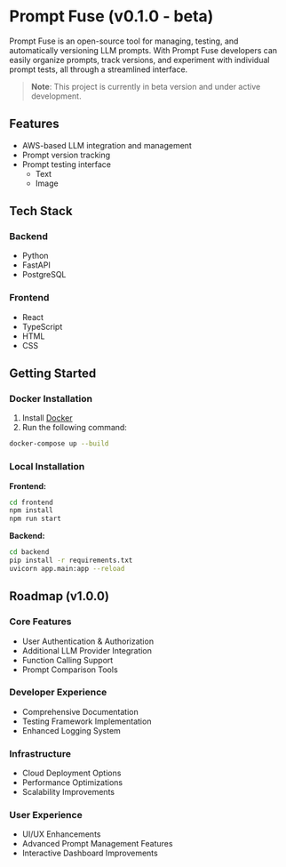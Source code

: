 # Prompt Fuse (v0.1.0 - beta)

Prompt Fuse is an open-source tool for managing, testing, and automatically versioning LLM prompts. With Prompt Fuse developers can easily organize prompts, track versions, and experiment with individual prompt tests, all through a streamlined interface.

> **Note**: This project is currently in beta version and under active development.

## Features

- AWS-based LLM integration and management
- Prompt version tracking
- Prompt testing interface
    - Text
    - Image

## Tech Stack

### Backend
- Python
- FastAPI
- PostgreSQL

### Frontend
- React
- TypeScript
- HTML
- CSS

## Getting Started

### Docker Installation

1. Install [Docker](https://www.docker.com/products/docker-desktop/)
2. Run the following command:

```bash
docker-compose up --build
```

### Local Installation

**Frontend:**
```bash
cd frontend
npm install
npm run start
```

**Backend:**
```bash
cd backend
pip install -r requirements.txt
uvicorn app.main:app --reload
```

## Roadmap (v1.0.0)

### Core Features
- User Authentication & Authorization
- Additional LLM Provider Integration
- Function Calling Support
- Prompt Comparison Tools

### Developer Experience
- Comprehensive Documentation
- Testing Framework Implementation
- Enhanced Logging System

### Infrastructure
- Cloud Deployment Options
- Performance Optimizations
- Scalability Improvements

### User Experience
- UI/UX Enhancements
- Advanced Prompt Management Features
- Interactive Dashboard Improvements